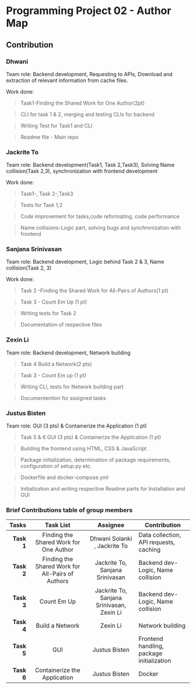 # Programming Project 02 - Author Map

## Contribution

### Dhwani
Team role: Backend development, Requesting to APIs, Download and extraction of relevant information from cache files.

Work done:
> Task1-Finding the Shared Work for One Author(2pt)

> CLI for task 1 & 2, merging and testing CLIs for backend

> Writing Test for Task1 and CLI

> Readme file - Main repo


### Jackrite To
Team role: Backend development(Task1, Task 2,Task3), Solving Name collision(Task 2,3), synchronization with frontend development

Work done:
>Task1-, Task 2-,Task3

> Tests for Task 1,2

> Code improvement for tasks,code reformating, code performance

> Name collisions-Logic part, solving bugs and synchronization with frontend


### Sanjana Srinivasan

Team role: Backend development, Logic behind Task 2 & 3, Name collision(Task 2, 3)

Work done:

> Task 2 -Finding the Shared Work for All-Pairs of Authors(1 pt)

> Task 3 - Count Em Up (1 pt)

> Writing tests for Task 2

> Documentation of respective files


### Zexin Li

Team role: Backend development, Network building

> Task 4 Build a Network(2 pts)

> Task 3 - Count Em up (1 pt)

> Writing CLI, tests for Network building part

> Documentention for assigned tasks

### Justus Bisten

Team role: GUI (3 pts) & Containerize the Application (1 pt)

> Task 5 & 6 GUI (3 pts) & Containerize the Application (1 pt)

> Building the frontend using HTML, CSS & JavaScript

> Package initialization, determination of package requirements, configuration of setup.py etc.

> Dockerfile and docker-compose.yml

> Initialization and writing respective Readme parts for Installation and GUI


### Brief Contributions table of group members
Tasks | Task List |  Assignee | Contribution
---:|:---:|:---:| ---
**Task 1** |Finding the Shared Work for One Author| Dhwani Solanki , Jackrite To| Data collection, API requests, caching
**Task 2** |Finding the Shared Work for All-Pairs of Authors| Jackrite To, Sanjana Srinivasan | Backend dev-Logic, Name collision
**Task 3** |Count Em Up | Jackrite To, Sanjana Srinivasan, Zexin Li | Backend dev-Logic, Name collision
**Task 4** |Build a Network | Zexin Li | Network building
**Task 5** |GUI | Justus Bisten | Frontend handling, package initialization
**Task 6** |Containerize the Application | Justus Bisten | Docker
